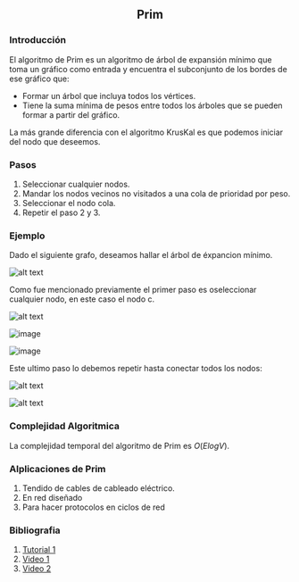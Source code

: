 <div align="center">
  
  ## Prim
    
</div>

### Introducción
El algoritmo de Prim es un algoritmo de árbol de expansión mínimo que toma un gráfico como entrada y encuentra el subconjunto de los bordes de ese gráfico que:
* Formar un árbol que incluya todos los vértices.
* Tiene la suma mínima de pesos entre todos los árboles que se pueden formar a partir del gráfico.

La más grande diferencia con el algoritmo KrusKal es que podemos iniciar del nodo que deseemos.

 ### Pasos 
 
 1. Seleccionar cualquier nodos.
 3. Mandar los nodos vecinos no visitados a una cola de prioridad por peso.
 4. Seleccionar el nodo cola.
 5. Repetir el paso 2 y 3.

 ### Ejemplo
 
 Dado el siguiente grafo, deseamos hallar el árbol de éxpancion mínimo.
 
 ![alt text](https://cdn.programiz.com/sites/tutorial2program/files/pa_1.png)
 
 Como fue mencionado previamente el primer paso es oseleccionar cualquier nodo, en este caso el nodo c.
 
 ![alt text](https://cdn.programiz.com/sites/tutorial2program/files/pa_2.png)
 
 ![image](https://user-images.githubusercontent.com/101911555/199822741-c1dc81c1-184d-42f4-8a39-7ba3f4225cfe.png)
 
![image](https://user-images.githubusercontent.com/101911555/199822804-072b3d43-3256-4ad0-8af6-a1df44b8d339.png)
 
 Este ultimo paso lo debemos repetir hasta conectar todos los nodos:
 
 ![alt text](https://cdn.programiz.com/sites/tutorial2program/files/pa_5.png)
 
 ![alt text](https://cdn.programiz.com/sites/tutorial2program/files/pa_6.png)
 ### Complejidad Algoritmica
 La complejidad temporal del algoritmo de Prim es $O(E log V)$.
 
 ### Alplicaciones de Prim
 
 1. Tendido de cables de cableado eléctrico.
2. En red diseñado
3. Para hacer protocolos en ciclos de red

 ### Bibliografia
 
 1. [Tutorial 1](https://www.programiz.com/dsa/prim-algorithm)
 2. [Video 1](https://youtu.be/cplfcGZmX7I)
 3. [Video 2](https://youtu.be/ZtZaR7EcI5Y)
 

